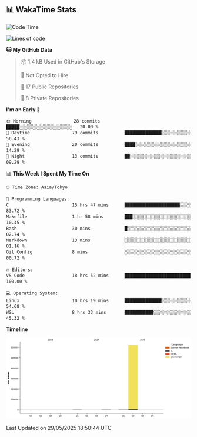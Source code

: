 ## 📊 WakaTime Stats

<!--START_SECTION:waka-->
![Code Time](http://img.shields.io/badge/Code%20Time-137%20hrs%2028%20mins-blue)

![Lines of code](https://img.shields.io/badge/From%20Hello%20World%20I%27ve%20Written-628.3%20thousand%20lines%20of%20code-blue)

**🐱 My GitHub Data** 

> 📦 1.4 kB Used in GitHub's Storage 
 > 
> 🚫 Not Opted to Hire
 > 
> 📜 17 Public Repositories 
 > 
> 🔑 8 Private Repositories 
 > 
**I'm an Early 🐤** 

```text
🌞 Morning                28 commits          █████░░░░░░░░░░░░░░░░░░░░   20.00 % 
🌆 Daytime                79 commits          ██████████████░░░░░░░░░░░   56.43 % 
🌃 Evening                20 commits          ████░░░░░░░░░░░░░░░░░░░░░   14.29 % 
🌙 Night                  13 commits          ██░░░░░░░░░░░░░░░░░░░░░░░   09.29 % 
```


📊 **This Week I Spent My Time On** 

```text
🕑︎ Time Zone: Asia/Tokyo

💬 Programming Languages: 
C                        15 hrs 47 mins      █████████████████████░░░░   83.72 % 
Makefile                 1 hr 58 mins        ███░░░░░░░░░░░░░░░░░░░░░░   10.45 % 
Bash                     30 mins             █░░░░░░░░░░░░░░░░░░░░░░░░   02.74 % 
Markdown                 13 mins             ░░░░░░░░░░░░░░░░░░░░░░░░░   01.16 % 
Git Config               8 mins              ░░░░░░░░░░░░░░░░░░░░░░░░░   00.72 % 

🔥 Editors: 
VS Code                  18 hrs 52 mins      █████████████████████████   100.00 % 

💻 Operating System: 
Linux                    10 hrs 19 mins      ██████████████░░░░░░░░░░░   54.68 % 
WSL                      8 hrs 33 mins       ███████████░░░░░░░░░░░░░░   45.32 % 
```

**Timeline**

![Lines of Code chart](https://raw.githubusercontent.com/Hen00af/Hen00af/main/assets/bar_graph.png)


 Last Updated on 29/05/2025 18:50:44 UTC
<!--END_SECTION:waka-->
